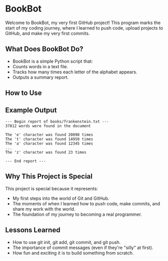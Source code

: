 # BookBot
Welcome to BookBot, my very first GitHub project! This program marks the start of my coding journey, where I learned to push code, upload projects to GitHub, and make my very first commits.

## What Does BookBot Do?
- BookBot is a simple Python script that:
- Counts words in a text file.
- Tracks how many times each letter of the alphabet appears.
- Outputs a summary report.

## How to Use


## Example Output
```text
--- Begin report of books/frankenstein.txt ---
37812 words were found in the document 

The 'e' character was found 20098 times
The 't' character was found 14950 times
The 'a' character was found 12345 times
...
The 'z' character was found 23 times

--- End report ---
```

## Why This Project is Special
This project is special because it represents:
- My first steps into the world of Git and GitHub.
- The moments of when I learned how to push code, make commits, and share my work with the world.
- The foundation of my journey to becoming a real programmer.

## Lessons Learned
- How to use git init, git add, git commit, and git push.
- The importance of commit messages (even if they're "silly" at first).
- How fun and exciting it is to build something from scratch.

